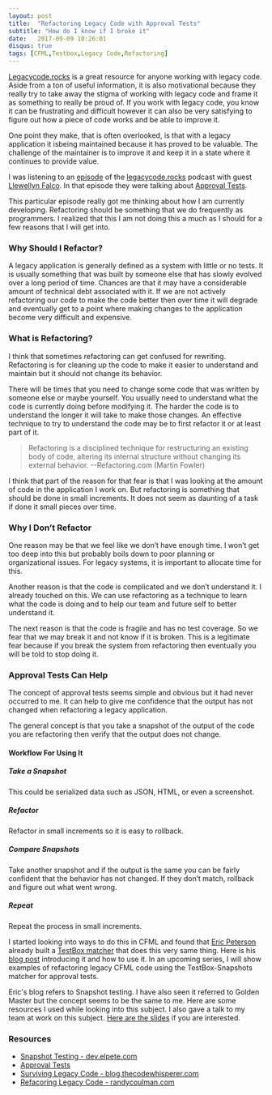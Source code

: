 ```yaml
---
layout: post
title:  "Refactoring Legacy Code with Approval Tests"
subtitle: "How do I know if I broke it"
date:   2017-09-09 10:26:01
disqus: true
tags: [CFML,Testbox,Legacy Code,Refactoring]
---
```


[Legacycode.rocks][legacy-code-rocks] is a great resource for anyone working with legacy code. Aside from a ton of useful information, it is also motivational because they really try to take away the stigma of working with legacy code and frame it as something to really be proud of. If you work with legacy code, you know it can be frustrating and difficult however it can also be very satisfying to figure out how a piece of code works and be able to improve it.

One point they make, that is often overlooked, is that with a legacy application it isbeing maintained because it has proved to be valuable. The challenge of the maintainer is to improve it and keep it in a state where it continues to provide value.

I was listening to an [episode][legacy-code-rocks-podcast] of the [legacycode.rocks][legacy-code-rocks] podcast with guest [Llewellyn Falco][llewellyn-falco]. In that episode they were talking about [Approval Tests][llewellyn-falco-approval-tests]. 

This particular episode really got me thinking about how I am currently developing. Refactoring should be something that we do frequently as programmers. I realized that this I am not doing this a much as I should for a few reasons that I will get into.

### Why Should I Refactor?

A legacy application is generally defined as a system with little or no tests. It is usually something that was built by someone else that has slowly evolved over a long period of time. Chances are that it may have a considerable amount of technical debt associated with it. If we are not actively refactoring our code to make the code better then over time it will degrade and eventually get to a point where making changes to the application become very difficult and expensive.

### What is Refactoring?

I think that sometimes refactoring can get confused for rewriting. Refactoring is for cleaning up the code to make it easier to understand and maintain but it should not change its behavior.

There will be times that you need to change some code that was written by someone else or maybe yourself. You usually need to understand what the code is currently doing before modifying it. The harder the code is to understand the longer it will take to make those changes. An effective technique to try to understand the code may be to first refactor it or at least part of it.

>Refactoring is a disciplined technique for restructuring an existing body of code, altering its internal structure without changing its external behavior. --Refactoring.com (Martin Fowler)

I think that part of the reason for that fear is that I was looking at the amount of code in the application I work on. But refactoring is something that should be done in small increments. It does not seem as daunting of a task if done it small pieces over time. 

### Why I Don’t Refactor

One reason may be that we feel like we don’t have enough time. I won’t get too deep into this but probably boils down to poor planning or organizational issues. For legacy systems, it is important to allocate time for this.

Another reason is that the code is complicated and we don’t understand it. I already touched on this. We can use refactoring as a technique to learn what the code is doing and to help our team and future self to better understand it.

The next reason is that the code is fragile and has no test coverage. So we fear that we may break it and not know if it is broken. This is a legitimate fear because if you break the system from refactoring then eventually you will be told to stop doing it.

### Approval Tests Can Help

The concept of approval tests seems simple and obvious but it had never occurred to me. It can help to give me confidence that the output has not changed when refactoring a legacy application.

The general concept is that you take a snapshot of the output of the code you are refactoring then verify that the output does not change.

#### Workflow For Using It

##### Take a Snapshot
This could be serialized data such as JSON, HTML, or even a screenshot.

##### Refactor
Refactor in small increments so it is easy to rollback.

##### Compare Snapshots
Take another snapshot and if the output is the same you can be fairly confident that the behavior has not changed. If they don’t match, rollback and figure out what went wrong.

##### Repeat
Repeat the process in small increments.

I started looking into ways to do this in CFML and found that [Eric Peterson](http://dev.elpete.com/) already built a [TestBox matcher](https://www.forgebox.io//view/testbox-snapshots) that does this very same thing. Here is his [blog post](http://dev.elpete.com/2017/05/09/snapshot-testing-in-testbox/) introducing it and how to use it. In an upcoming series, I will show examples of refactoring legacy CFML code using the TestBox-Snapshots matcher for approval tests.

Eric's blog refers to Snapshot testing. I have also seen it referred to Golden Master but the concept seems to be the same to me. Here are some resources I used while looking into this subject. I also gave a talk to my team at work on this subject. [Here are the slides](https://www.dropbox.com/s/ob4bulgl64125aq/Refactoring%20with%20Approval%20Tests.pdf?dl=0) if you are interested.


### Resources

- [Snapshot Testing - dev.elpete.com](http://dev.elpete.com/2017/05/09/snapshot-testing-in-testbox/)
- [Approval Tests](http://approvaltests.com/)
- [Surviving Legacy Code - blog.thecodewhisperer.com](http://blog.thecodewhisperer.com/permalink/surviving-legacy-code-with-golden-master-and-sampling/)
- [Refacoring Legacy Code - randycoulman.com](http://randycoulman.com/blog/2014/09/30/refactoring-legacy-code/)

[legacy-code-rocks-podcast]:      https://www.stitcher.com/podcast/corgibytes-2/legacy-code-rocks/e/48729728
[legacy-code-rocks]:     http://legacycode.rocks
[testbox-snapshots]:	https://www.forgebox.io//view/testbox-snapshots
[llewellyn-falco]: http://llewellynfalco.blogspot.com/
[llewellyn-falco-approval-tests]: http://llewellynfalco.blogspot.com/2008/10/approval-tests.html
